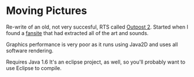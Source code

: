 # Moving Pictures

Re-write of an old, not very succesful, RTS called [Outpost 2](https://en.wikipedia.org/wiki/Outpost_2:_Divided_Destiny). Started when I found a [fansite](https://forum.outpost2.net/index.php) that had extracted all of the art and sounds.

Graphics performance is very poor as it runs using Java2D and uses all software rendering.

Requires Java 1.6
It's an eclipse project, as well, so you'll probably want to use Eclipse to compile.
